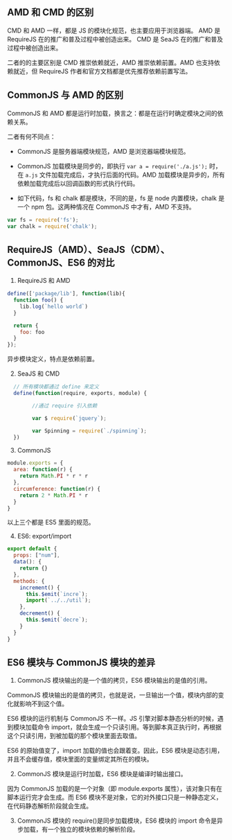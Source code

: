 ## AMD 和 CMD 的区别

CMD 和 AMD 一样，都是 JS 的模块化规范，也主要应用于浏览器端。
AMD 是 RequireJS 在的推广和普及过程中被创造出来。
CMD 是 SeaJS 在的推广和普及过程中被创造出来。

二者的的主要区别是 CMD 推崇依赖就近，AMD 推崇依赖前置。AMD 也支持依赖就近，但 RequireJS 作者和官方文档都是优先推荐依赖前置写法。

## CommonJS 与 AMD 的区别

CommonJS 和 AMD 都是运行时加载，换言之：都是在运行时确定模块之间的依赖关系。

二者有何不同点：

- CommonJS 是服务器端模块规范，AMD 是浏览器端模块规范。

- CommonJS 加载模块是同步的，即执行 `var a = require('./a.js');` 时，在 `a.js` 文件加载完成后，才执行后面的代码。AMD 加载模块是异步的，所有依赖加载完成后以回调函数的形式执行代码。
- 如下代码，fs 和 chalk 都是模块，不同的是，fs 是 node 内置模块，chalk 是一个 npm 包。这两种情况在 CommonJS 中才有，AMD 不支持。

```javaScript
var fs = require('fs');
var chalk = require('chalk');
```

## RequireJS（AMD）、SeaJS（CDM）、CommonJS、ES6 的对比

1. RequireJS 和 AMD

```javaScript
define(['package/lib'], function(lib){
  function foo() {
    lib.log(`hello world`)
  }

  return {
    foo: foo
  }
});
```

异步模块定义，特点是依赖前置。

2. SeaJS 和 CMD

```javaScript
  // 所有模块都通过 define 来定义
  define(function(require, exports, module) {

        //通过 require 引入依赖

        var $ require(`jquery`);

        var Spinning = require(`./spinning`);
  })
```

3. CommonJS

```javaScript
module.exports = {
  area: function(r) {
    return Math.PI * r * r
  },
  circumference: function(r) {
    return 2 * Math.PI * r
  }
}
```

以上三个都是 ES5 里面的规范。

4. ES6: export/import

```javaScript
export default {
  props: ["num"],
  data(): {
    return {}
  },
  methods: {
    increment() {
      this.$emit(`incre`);
      import(`../../util`);
    },
    decrement() {
      this.$emit(`decre`);
    }
  }
}
```

## ES6 模块与 CommonJS 模块的差异

1. CommonJS 模块输出的是一个值的拷贝，ES6 模块输出的是值的引用。

CommonJS 模块输出的是值的拷贝，也就是说，一旦输出一个值，模块内部的变化就影响不到这个值。

ES6 模块的运行机制与 CommonJS 不一样。JS 引擎对脚本静态分析的时候，遇到模块加载命令 import，就会生成一个只读引用。等到脚本真正执行时，再根据这个只读引用，到被加载的那个模块里面去取值。

ES6 的原始值变了，import 加载的值也会跟着变。因此，ES6 模块是动态引用，并且不会缓存值，模块里面的变量绑定其所在的模块。

2. CommonJS 模块是运行时加载，ES6 模块是编译时输出接口。

因为 CommonJS 加载的是一个对象（即 module.exports 属性），该对象只有在脚本运行完才会生成。而 ES6 模块不是对象，它的对外接口只是一种静态定义，在代码静态解析阶段就会生成。

3. CommonJS 模块的 require()是同步加载模块，ES6 模块的 import 命令是异步加载，有一个独立的模块依赖的解析阶段。

